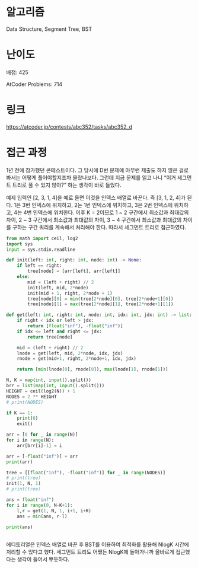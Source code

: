 # 알고리즘

Data Structure, Segment Tree, BST

# 난이도

배점: 425

AtCoder Problems: 714

# 링크

https://atcoder.jp/contests/abc352/tasks/abc352_d

# 접근 과정

1년 전에 참가했던 콘테스트이다. 그 당시에 D번 문제에 아무런 제출도 하지 않은 걸로 봐서는 어떻게 풀어야할지조차 몰랐나보다. 그런데 지금 문제를 읽고 나니 “이거 세그먼트 트리로 풀 수 있지 않아?” 하는 생각이 바로 들었다.

예제 입력인 [2, 3, 1, 4]을 예로 들면 이것을 인덱스 배열로 바꾼다. 즉 [3, 1, 2, 4]가 된다. 1은 3번 인덱스에 위치하고, 2는 1번 인덱스에 위치하고, 3은 2번 인덱스에 위치하고, 4는 4번 인덱스에 위치한다. 이후 K = 2이므로 1 ~ 2 구간에서 최소값과 최대값의 차이, 2 ~ 3 구간에서 최소값과 최대값의 차이, 3 ~ 4 구간에서 최소값과 최대값의 차이를 구하는 구간 쿼리를 계속해서 처리해야 한다. 따라서 세그먼트 트리로 접근하였다.

```python
from math import ceil, log2
import sys
input = sys.stdin.readline

def init(left: int, right: int, node: int) -> None:
    if left == right:
        tree[node] = [arr[left], arr[left]]
    else:
        mid = (left + right) // 2
        init(left, mid, 2*node)
        init(mid + 1, right, 2*node + 1)
        tree[node][0] = min(tree[2*node][0], tree[2*node+1][0])
        tree[node][1] = max(tree[2*node][1], tree[2*node+1][1])

def get(left: int, right: int, node: int, idx: int, jdx: int) -> list:
    if right < idx or left > jdx:
        return [float("inf"), -float("inf")]
    if idx <= left and right <= jdx:
        return tree[node]

    mid = (left + right) // 2
    lnode = get(left, mid, 2*node, idx, jdx)
    rnode = get(mid+1, right, 2*node+1, idx, jdx)

    return [min(lnode[0], rnode[0]), max(lnode[1], rnode[1])]

N, K = map(int, input().split())
brr = list(map(int, input().split()))
HEIGHT = ceil(log2(N)) + 1
NODES = 2 ** HEIGHT
# print(NODES)

if K == 1:
    print(0)
    exit()

arr = [0 for _ in range(N)]
for i in range(N):
    arr[brr[i]-1] = i

arr = [-float("inf")] + arr
print(arr)

tree = [[float("inf"), -float("inf")] for _ in range(NODES)]
# print(tree)
init(1, N, 1)
# print(tree)

ans = float("inf")
for i in range(0, N-K+1):
    l,r = get(1, N, 1, i+1, i+K)
    ans = min(ans, r-l)

print(ans)
 
```

에디토리얼은 인덱스 배열로 바꾼 후 BST를 이용하여 최적화를 활용해 NlogK 시간에 처리할 수 있다고 했다. 세그먼트 트리도 어쨌든 NlogK에 돌아가니까 올바르게 접근했다는 생각이 들어서 뿌듯하다.
